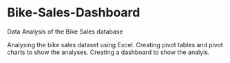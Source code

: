 # Bike-Sales-Dashboard
Data Analysis of the Bike Sales database

Analysing the bike sales dataset using Excel.
Creating pivot tables and pivot charts to show the analyses.
Creating a dashboard to show the analyis.
